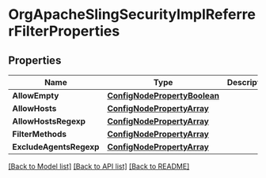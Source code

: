 # OrgApacheSlingSecurityImplReferrerFilterProperties

## Properties
Name | Type | Description | Notes
------------ | ------------- | ------------- | -------------
**AllowEmpty** | [**ConfigNodePropertyBoolean**](configNodePropertyBoolean.md) |  | [optional] 
**AllowHosts** | [**ConfigNodePropertyArray**](configNodePropertyArray.md) |  | [optional] 
**AllowHostsRegexp** | [**ConfigNodePropertyArray**](configNodePropertyArray.md) |  | [optional] 
**FilterMethods** | [**ConfigNodePropertyArray**](configNodePropertyArray.md) |  | [optional] 
**ExcludeAgentsRegexp** | [**ConfigNodePropertyArray**](configNodePropertyArray.md) |  | [optional] 

[[Back to Model list]](../README.md#documentation-for-models) [[Back to API list]](../README.md#documentation-for-api-endpoints) [[Back to README]](../README.md)


